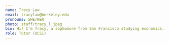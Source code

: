 ```yaml
---
name: Tracy Law
email: tracylaw@berkeley.edu
pronouns: SHE/HER
photo: staff/tracy_l.jpeg
bio: Hi! I'm Tracy, a sophomore from San Francisco studying economics. I love trying new foods (especially sweets), reading for fun and all things Disney!
role: Tutor (UCS1)
---
```

